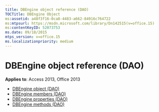 ```yaml
---
title: DBEngine object reference (DAO)
TOCTitle: DBEngine Object
ms:assetid: a48f3f16-0ca8-4483-a662-84916c764722
ms:mtpsurl: https://msdn.microsoft.com/library/Dn142515(v=office.15)
ms:contentKeyID: 52073753
ms.date: 09/18/2015
mtps_version: v=office.15
ms.localizationpriority: medium
---
```


# DBEngine object reference (DAO)

**Applies to**: Access 2013, Office 2013

- [DBEngine object (DAO)](dbengine-object-dao.md)
- [DBEngine members (DAO)](dbengine-members-dao.md)
- [DBEngine properties (DAO)](dbengine-properties-dao.md)
- [DBEngine methods (DAO)](dbengine-methods-dao.md)

